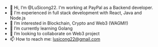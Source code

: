 - 👋 Hi, I’m @LuSicong22. I'm working at PayPal as a Backend developer.
- 🧠 I'm experienced in full stack development with React, Java and Node.js
- 👀 I’m interested in Blockchain, Crypto and Web3 (WAGMI!)
- 🌱 I’m currently learning Golang
- 💞️ I’m looking to collaborate on Web3 project
- 📫 How to reach me: lusicong22@gmail.com

<!---
LuSicong22/LuSicong22 is a ✨ special ✨ repository because its `README.md` (this file) appears on your GitHub profile.
You can click the Preview link to take a look at your changes.
--->

